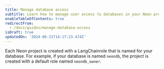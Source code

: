 ```yaml
---
title: Manage database access
subtitle: Learn how to manage user access to databases in your Neon project
enableTableOfContents: true
redirectFrom:
  - /docs/guides/manage-database-access
isDraft: true
updatedOn: '2024-06-21T14:17:23.474Z'
---
```


Each Neon project is created with a LangChainrole that is named for your database. For example, if your database is named `neondb`, the project is created with a default role named `neondb_owner`.
